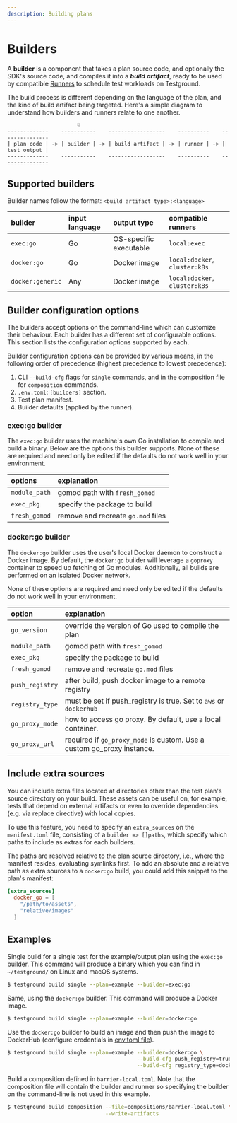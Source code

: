 ```yaml
---
description: Building plans
---
```


# Builders

A **builder** is a component that takes a plan source code, and optionally the SDK's source code, and compiles it into a _**build artifact**_, ready to be used by compatible [Runners](runners.md) to schedule test workloads on Testground.

The build process is different depending on the language of the plan, and the kind of build artifact being targeted. Here's a simple diagram to understand how builders and runners relate to one another.

```text
                      ☟
-------------    -----------    ------------------    ----------    ---------------
| plan code | -> | builder | -> | build artifact | -> | runner | -> | test output |
-------------    -----------    ------------------    ----------    ---------------
```

## Supported builders

Builder names follow the format: `<build artifact type>:<language>`

| builder | input language | output type | compatible runners |
| :--- | :--- | :--- | :--- |
| `exec:go` | Go | OS-specific executable | `local:exec` |
| `docker:go` | Go | Docker image | `local:docker`, `cluster:k8s` |
| `docker:generic` | Any | Docker image | `local:docker`, `cluster:k8s` |

## Builder configuration options

The builders accept options on the command-line which can customize their behaviour. Each builder has a different set of configurable options. This section lists the configuration options supported by each.

Builder configuration options can be provided by various means, in the following order of precedence \(highest precedence to lowest precedence\):

1. CLI `--build-cfg` flags for `single` commands, and in the composition file for `composition` commands.
2.  `.env.toml`: `[builders]` section.
3. Test plan manifest.
4. Builder defaults \(applied by the runner\).

### exec:go builder

The `exec:go` builder uses the machine's own Go installation to compile and build a binary. Below are the options this builder supports. None of these are required and need only be edited if the defaults do not work well in your environment.‌

| options | explanation |
| :--- | :--- |
| `module_path` | gomod path with `fresh_gomod` |
| `exec_pkg` | specify the package to build |
| `fresh_gomod` | remove and recreate `go.mod` files |

### docker:go builder

The `docker:go` builder uses the user's local Docker daemon to construct a Docker image. By default, the `docker:go` builder will leverage a `goproxy` container to speed up fetching of Go modules. Additionally, all builds are performed on an isolated Docker network.‌

None of these options are required and need only be edited if the defaults do not work well in your environment.‌

| option | explanation |
| :--- | :--- |
| `go_version` | override the version of Go used to compile the plan |
| `module_path` | gomod path with `fresh_gomod` |
| `exec_pkg` | specify the package to build |
| `fresh_gomod` | remove and recreate `go.mod` files |
| `push_registry` | after build, push docker image to a remote registry |
| `registry_type` | must be set if push\_registry is true. Set to `aws` or `dockerhub` |
| `go_proxy_mode` | how to access go proxy. By default, use a local container. |
| `go_proxy_url` | required if `go_proxy_mode` is custom. Use a custom go\_proxy instance. |

## Include extra sources

You can include extra files located at directories other than the test plan's source directory on your build. These assets can be useful on, for example, tests that depend on external artifacts or even to override dependencies (e.g. via replace directive) with local copies.

To use this feature, you need to specify an `extra_sources` on the `manifest.toml` file, consisting of a `builder => []paths`, which specify which paths to include as extras for each builders.

The paths are resolved relative to the plan source directory, i.e., where the manifest resides, evaluating symlinks first. To add an absolute and a relative path as extra sources to a  `docker:go` build, you could add this snippet to the plan's manifest:

```toml
[extra_sources]
  docker_go = [
    "/path/to/assets",
    "relative/images"
  ]
```

## Examples

Single build for a single test for the example/output plan using the `exec:go` builder. This command will produce a binary which you can find in `~/testground/` on Linux and macOS systems.

```bash
$ testground build single --plan=example --builder=exec:go
```

Same, using the `docker:go` builder. This command will produce a Docker image.

```bash
$ testground build single --plan=example --builder=docker:go
```

Use the `docker:go` builder to build an image and then push the image to DockerHub \(configure credentials in [env.toml file](../getting-started.md)\).

```bash
$ testground build single --plan=example --builder=docker:go \
                                         --build-cfg push_registry=true \
                                         --build-cfg registry_type=dockerhub
```

Build a composition defined in `barrier-local.toml`. Note that the composition file will contain the builder and runner so specifying the builder on the command-line is not used in this example.

```bash
$ testground build composition --file=compositions/barrier-local.toml \
                               --write-artifacts
```

